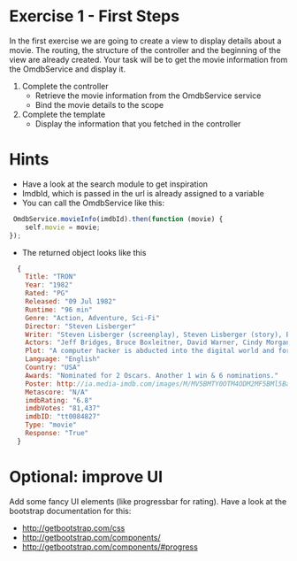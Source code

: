 Exercise 1 - First Steps
=============
In the first exercise we are going to create a view to display details about a movie. The routing, the structure of the controller and the beginning of
the view are already created. Your task will be to get the movie information from the OmdbService and display it. 

1. Complete the controller
    - Retrieve the movie information from the OmdbService service
    - Bind the movie details to the scope
3. Complete the template
    - Display the information that you fetched in the controller

Hints
======
 - Have a look at the search module to get inspiration
 - ImdbId, which is passed in the url is already assigned to a variable
 - You can call the OmdbService like this:
```javascript
 OmdbService.movieInfo(imdbId).then(function (movie) {
    self.movie = movie;
});
 ```
 - The returned object looks like this
```javascript
  {
    Title: "TRON"
    Year: "1982"
    Rated: "PG"
    Released: "09 Jul 1982"
    Runtime: "96 min"
    Genre: "Action, Adventure, Sci-Fi"
    Director: "Steven Lisberger"
    Writer: "Steven Lisberger (screenplay), Steven Lisberger (story), Bonnie MacBird (story)"
    Actors: "Jeff Bridges, Bruce Boxleitner, David Warner, Cindy Morgan"
    Plot: "A computer hacker is abducted into the digital world and forced to participate in gladiatorial games where his only chance of escape is with the help of a heroic security program."
    Language: "English"
    Country: "USA"
    Awards: "Nominated for 2 Oscars. Another 1 win & 6 nominations."
    Poster: http://ia.media-imdb.com/images/M/MV5BMTY0OTM4ODM2MF5BMl5BanBnXkFtZTgwMTI0NDIxMDE@._V1_SX300.jpg
    Metascore: "N/A"
    imdbRating: "6.8"
    imdbVotes: "81,437"
    imdbID: "tt0084827"
    Type: "movie"
    Response: "True"
  }
```

Optional: improve UI
======
Add some fancy UI elements (like progressbar for rating). Have a look at the bootstrap documentation for this:
 - http://getbootstrap.com/css
 - http://getbootstrap.com/components/
 - http://getbootstrap.com/components/#progress
 